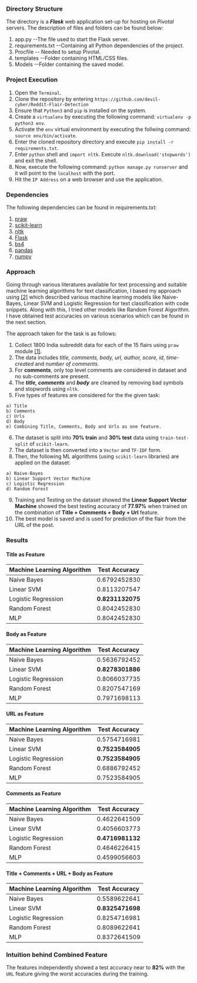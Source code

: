 

### Directory Structure

The directory is a ***Flask*** web application set-up for hosting on *Pivotal* servers. The description of files and folders can be found below:

  1. app.py --The file used to start the Flask server.
  2. requirements.txt --Containing all Python dependencies of the project.
  3. Procfile -- Needed to setup Pivotal.
  4. templates --Folder containing HTML/CSS files.
  5. Models --Folder containing the saved model.
    


### Project Execution

  1. Open the `Terminal`.
  2. Clone the repository by entering `https://github.com/devil-cyber/Reddit-Flair-Detection`
  3. Ensure that `Python3` and `pip` is installed on the system.
  4. Create a `virtualenv` by executing the following command: `virtualenv -p python3 env`.
  5. Activate the `env` virtual environment by executing the follwing command: `source env/bin/activate`.
  6. Enter the cloned repository directory and execute `pip install -r requirements.txt`.
  7. Enter `python` shell and `import nltk`. Execute `nltk.download('stopwords')` and exit the shell.
  8. Now, execute the following command: `python manage.py runserver` and it will point to the `localhost` with the port.
  9. Hit the `IP Address` on a web browser and use the application.
  
### Dependencies

The following dependencies can be found in requirements.txt:

  1. [praw](https://praw.readthedocs.io/en/latest/)
  2. [scikit-learn](https://scikit-learn.org/)
  3. [nltk](https://www.nltk.org/)
  4. [Flask](https://flask.palletsprojects.com/en/1.1.x/)
  5. [bs4](https://pypi.org/project/bs4/)
  6. [pandas](https://pandas.pydata.org/)
  7. [numpy](http://www.numpy.org/)
  
### Approach

Going through various literatures available for text processing and suitable machine learning algorithms for text classification, I based my approach using [[2]](https://towardsdatascience.com/multi-class-text-classification-model-comparison-and-selection-5eb066197568) which described various machine learning models like Naive-Bayes, Linear SVM and Logistic Regression for text classification with code snippets. Along with this, I tried other models like Random Forest Algorithm. I have obtained test accuracies on various scenarios which can be found in the next section.

The approach taken for the task is as follows:

  1. Collect 1800 India subreddit data for each of the 15 flairs using `praw` module [[1]](http://www.storybench.org/how-to-scrape-reddit-with-python/).
  2. The data includes *title, comments, body, url, author, score, id, time-created* and *number of comments*.
  3. For **comments**, only top level comments are considered in dataset and no sub-comments are present.
  4. The ***title, comments*** and ***body*** are cleaned by removing bad symbols and stopwords using `nltk`.
  5. Five types of features are considered for the the given task:
    
    a) Title
    b) Comments
    c) Urls
    d) Body
    e) Combining Title, Comments, Body and Urls as one feature.
  6. The dataset is split into **70% train** and **30% test** data using `train-test-split` of `scikit-learn`.
  7. The dataset is then converted into a `Vector` and `TF-IDF` form.
  8. Then, the following ML algorithms (using `scikit-learn` libraries) are applied on the dataset:
    
    a) Naive-Bayes
    b) Linear Support Vector Machine
    c) Logistic Regression
    d) Random Forest
   9. Training and Testing on the dataset showed the **Linear Support Vector Machine** showed the best testing accuracy of **77.97%** when trained on the combination of **Title + Comments + Body + Url** feature.
   10. The best model is saved and is used for prediction of the flair from the URL of the post.
    
### Results

#### Title as Feature

| Machine Learning Algorithm | Test Accuracy     |
| -------------              |:-----------------:|
| Naive Bayes                | 0.6792452830      |
| Linear SVM                 | 0.8113207547      |
| Logistic Regression        | **0.8231132075**  |
| Random Forest              | 0.8042452830      |
| MLP                        | 0.8042452830    |

#### Body as Feature

| Machine Learning Algorithm | Test Accuracy     |
| -------------              |:-----------------:|
| Naive Bayes                | 0.5636792452   |
| Linear SVM                 | **0.8278301886**      |
| Logistic Regression        | 0.8066037735      |
| Random Forest              | 0.8207547169  |
| MLP                        | 0.7971698113      |

#### URL as Feature

| Machine Learning Algorithm | Test Accuracy     |
| -------------              |:-----------------:|
| Naive Bayes                | 0.5754716981    |
| Linear SVM                 | **0.7523584905**  |
| Logistic Regression        | **0.7523584905**    |
| Random Forest              | 0.6886792452      |
| MLP                        | 0.7523584905      |

#### Comments as Feature

| Machine Learning Algorithm | Test Accuracy     |
| -------------              |:-----------------:|
| Naive Bayes                | 0.4622641509      |
| Linear SVM                 | 0.4056603773      |
| Logistic Regression        | **0.4716981132**  |
| Random Forest              | 0.4646226415    |
| MLP                        | 0.4599056603      |

#### Title + Comments + URL + Body as Feature

| Machine Learning Algorithm | Test Accuracy     |
| -------------              |:-----------------:|
| Naive Bayes                | 0.5589622641      |
| Linear SVM                 | **0.8325471698**      |
| Logistic Regression        | 0.8254716981      |
| Random Forest              | 0.8089622641  |
| MLP                        | 0.8372641509      |


### Intuition behind Combined Feature

The features independently showed a test accuracy near to **82%** with the `URL` feature giving the worst accuracies during the training.

